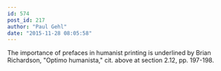 ```yaml
---
id: 574
post_id: 217
author: "Paul Gehl"
date: "2015-11-28 08:05:58"
---
```

The importance of prefaces in humanist printing is underlined by Brian Richardson, "Optimo humanista," cit. above at section 2.12, pp. 197-198.
